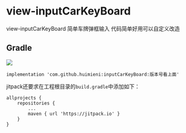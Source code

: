 # view-inputCarKeyBoard
view-inputCarKeyBoard 简单车牌弹框输入
代码简单好用可以自定义改造

## Gradle
[![](https://jitpack.io/v/huimieni/inputCarKeyBoard.svg)](https://jitpack.io/#huimieni/inputCarKeyBoard)

```
implementation 'com.github.huimieni:inputCarKeyBoard:版本号看上面'
```
jitpack还要求在工程根目录的`build.gradle`中添加如下：
```
allprojects {
    repositories {
        ...
        maven { url 'https://jitpack.io' }
    }
}
```
